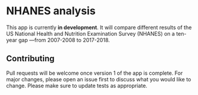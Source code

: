 # NHANES analysis

This app is currently **in development**. It will compare different results of the US National Health and Nutrition Examination Survey (NHANES) on a ten-year gap —from 2007-2008 to 2017-2018.

## Contributing

Pull requests will be welcome once version 1 of the app is complete. For major changes, please open an issue first to discuss what you would like to change.
Please make sure to update tests as appropriate.